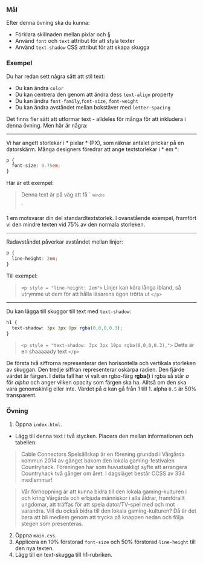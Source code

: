### Mål

Efter denna övning ska du kunna:
- Förklara skillnaden mellan pixlar och §
- Använd `font` och `text` attribut för att styla texter
- Använd `text-shadow` CSS attribut för att skapa skugga

### Exempel

Du har redan sett några sätt att stil text:

- Du kan ändra `color`
- Du kan centrera den genom att ändra dess `text-align` property
- Du kan ändra `font-family`,`font-size`, `font-weight`
- Du kan ändra avståndet mellan bokstäver med `letter-spacing`

Det finns fler sätt att utformar text - alldeles för många för att inkludera i denna övning. Men här är några:

----

Vi har angett storlekar i * pixlar * (PX), som räknar antalet prickar på en datorskärm. Många designers föredrar att ange textstorlekar i * em *:

```css
p {
  font-size: 0.75em;
}
```

Här är ett exempel:

> <p> Denna text är på väg att få `<span style="font-size: 0.75em"> mindre </span> </p>`

1 em motsvarar din del standardtextstorlek. I ovanstående exempel, framfört vi den mindre texten vid 75% av den normala storleken.

----

Radavståndet påverkar avståndet mellan linjer:

```css
p {
  line-height: 2em;
}
```

Till exempel:

> `<p style = "line-height: 2em">` Linjer kan köra långa ibland, så utrymme ut dem för att hålla läsarens ögon trötta ut `</p>`

----

Du kan lägga till skuggor till text med `text-shadow`:

```css
h1 {
  text-shadow: 3px 3px 0px rgba(0,0,0,0.3);
}
```

> `<p style = "text-shadow: 3px 3px 10px rgba(0,0,0,0.3),">` Detta är en shaaaaady text `</p>`

De första två siffrorna representerar den horisontella och vertikala storleken av skuggan. Den tredje siffran representerar oskärpa radien. Den fjärde värdet är färgen. I detta fall har vi valt en rgb*a*-färg
**rgba()** i rgba så står *a* för *alpha* och anger vilken opacity som färgen ska ha. Alltså om den ska vara genomskinlig eller inte. Värdet på _a_ kan gå från 1 till 1. alpha `0.5` är 50% transparent.

### Övning

1. Öppna `index.html`.
- Lägg till denna text i två stycken. Placera den mellan informationen och tabellen:

> Cable Connectors Spelsällskap är en förening grundad i Vårgårda kommun 2014 av gänget bakom den lokala gaming-festivalen Countryhack. Föreningen har som huvudsakligt syfte att arrangera Countryhack två gånger om året. I dagsläget består CCSS av 334 medlemmar!

>Vår förhoppning är att kunna bidra till den lokala gaming-kulturen i och kring Vårgårda och erbjuda människor i alla åldrar, framförallt ungdomar, att träffas för att spela dator/TV-spel med och mot varandra. Vill du också bidra till den lokala gaming-kulturen? Då är det bara att bli medlem genom att trycka på knappen nedan och följa stegen som presenteras.

2. Öppna `main.css`.
3. Applicera en 10% förstorad `font-size` och 50% förstorad `line-height` till den nya texten.
4. Lägg till en text-skugga till h1-rubriken.
